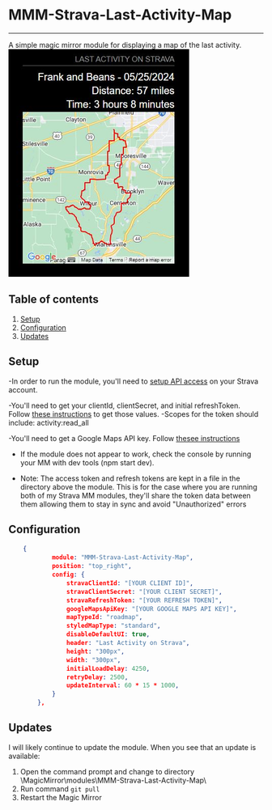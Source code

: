 # MMM-Strava-Last-Activity-Map

---

A simple magic mirror module for displaying a map of the last activity.  
![alt stravaLastActivityMap](./public/assets/images/StravaLastActivityMapScreenshot.JPG)

## Table of contents

1. [Setup](#setup)
2. [Configuration](#configuration)
3. [Updates](#updates)

## Setup

-In order to run the module, you'll need to [setup API access](https://developers.strava.com/docs/getting-started/#account) on your Strava account.

-You'll need to get your clientId, clientSecret, and initial refreshToken. Follow [these instructions](https://developers.strava.com/docs/getting-started/#oauth) to get those values.
-Scopes for the token should include: activity:read_all

-You'll need to get a Google Maps API key. Follow [thesee instructions](https://developers.google.com/maps/documentation/javascript/adding-a-google-map#key)

- If the module does not appear to work, check the console by running your MM with dev tools (npm start dev).

- Note: The access token and refresh tokens are kept in a file in the directory above the module. This is for the case where you are running both of my Strava MM modules, they'll share the token data between them allowing them to stay in sync and avoid "Unauthorized" errors

## Configuration

```json
	{
			module: "MMM-Strava-Last-Activity-Map",
			position: "top_right",
			config: {
				stravaClientId: "[YOUR CLIENT ID]",
				stravaClientSecret: "[YOUR CLIENT SECRET]",
				stravaRefreshToken: "[YOUR REFRESH TOKEN]",
				googleMapsApiKey: "[YOUR GOOGLE MAPS API KEY]",
				mapTypeId: "roadmap",
				styledMapType: "standard",
				disableDefaultUI: true,
				header: "Last Activity on Strava",
				height: "300px",
				width: "300px",
				initialLoadDelay: 4250,
				retryDelay: 2500,
				updateInterval: 60 * 15 * 1000,
			}
		},
```

## Updates

I will likely continue to update the module. When you see that an update is available:

1. Open the command prompt and change to directory \MagicMirror\modules\MMM-Strava-Last-Activity-Map\
2. Run command `git pull`
3. Restart the Magic Mirror
